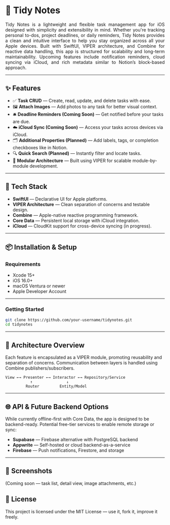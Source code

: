 # 📝 Tidy Notes
<p align="justify">
Tidy Notes is a lightweight and flexible task management app for iOS designed with simplicity and extensibility in mind. Whether you're tracking personal to-dos, project deadlines, or daily reminders, Tidy Notes provides a clean and intuitive interface to help you stay organized across all your Apple devices.
Built with SwiftUI, VIPER architecture, and Combine for reactive data handling, this app is structured for scalability and long-term maintainability. Upcoming features include notification reminders, cloud syncing via iCloud, and rich metadata similar to Notion’s block-based approach.
</p>

---

## ✨ Features

  - ✅ **Task CRUD** — Create, read, update, and delete tasks with ease.
  - 🖼️ **Attach Images** — Add photos to any task for better visual context.
  - 🛎️ **Deadline Reminders (Coming Soon)** — Get notified before your tasks are due.
  - ☁️ **iCloud Sync (Coming Soon)** — Access your tasks across devices via iCloud.
  - 🗂️ **Additional Properties (Planned)** — Add labels, tags, or completion checkboxes like in Notion.
  - 🔍 **Quick Search (Planned)** — Instantly filter and locate tasks.
  - 🧱 **Modular Architecture** — Built using VIPER for scalable module-by-module development.

---

## 📱 Tech Stack

  - **SwiftUI** — Declarative UI for Apple platforms.
  - **VIPER Architecture** — Clean separation of concerns and testable design.
  - **Combine** — Apple-native reactive programming framework.
  - **Core Data** — Persistent local storage with iCloud integration.
  - **iCloud** — CloudKit support for cross-device syncing (in progress).

---

## 📦 Installation & Setup

### Requirements

  - Xcode 15+
  - iOS 16.0+
  - macOS Ventura or newer
  - Apple Developer Account

--- 

### Getting Started

```bash
git clone https://github.com/your-username/tidynotes.git
cd tidynotes
```

---

## 🧠 Architecture Overview
  Each feature is encapsulated as a VIPER module, promoting reusability and separation of concerns. Communication between layers is handled using Combine publishers/subscribers.
    
    View ←→ Presenter ←→ Interactor ←→ Repository/Service
               ↑               ↓
             Router         Entity/Model

---

## 🌐 API & Future Backend Options
While currently offline-first with Core Data, the app is designed to be backend-ready. Potential free-tier services to enable remote storage or sync:

- **Supabase** — Firebase alternative with PostgreSQL backend
- **Appwrite** — Self-hosted or cloud backend-as-a-service
- **Firebase** — Push notifications, Firestore, and storage

---

## 📸 Screenshots
(Coming soon — task list, detail view, image attachments, etc.)

## 📄 License
This project is licensed under the MIT License — use it, fork it, improve it freely.

